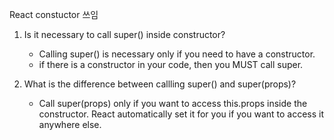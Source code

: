 React constuctor 쓰임

1. Is it necessary to call super() inside constructor?
    - Calling super() is necessary only if you need to have a constructor.
	- if there is a constructor in your code, then you MUST call super.

2. What is the difference between callling super() and super(props)?
	- Call super(props) only if you want to access this.props inside the constructor. React automatically set it for you if you want to access it anywhere else.
